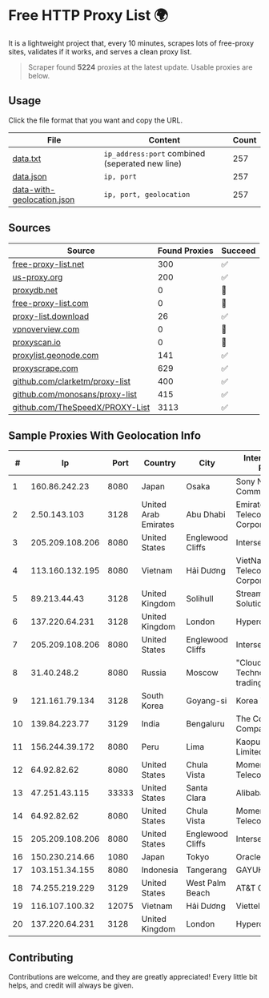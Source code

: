 
# Free HTTP Proxy List 🌍

It is a lightweight project that, every 10 minutes, scrapes lots of free-proxy sites, validates if it works, and serves a clean proxy list.


> Scraper found **5224** proxies at the latest update. Usable proxies are below.

## Usage

Click the file format that you want and copy the URL.


|File|Content|Count|
|----|-------|-----|
|[data.txt](https://raw.githubusercontent.com/themiralay/Proxy-List-World/master/data.txt)|`ip_address:port` combined (seperated new line)|257|
|[data.json](https://raw.githubusercontent.com/themiralay/Proxy-List-World/master/data.json)|`ip, port`|257|
|[data-with-geolocation.json](https://raw.githubusercontent.com/themiralay/Proxy-List-World/master/data-with-geolocation.json)|`ip, port, geolocation`|257|

## Sources

|Source|Found Proxies|Succeed|
|------|-------------|-------|
|[free-proxy-list.net](https://free-proxy-list.net)|300|✅|
|[us-proxy.org](https://www.us-proxy.org)|200|✅|
|[proxydb.net](http://proxydb.net)|0|🚫|
|[free-proxy-list.com](https://free-proxy-list.com/?page=&port=&type%5B%5D=http&type%5B%5D=https&up_time=0&search=Search)|0|🚫|
|[proxy-list.download](https://www.proxy-list.download/HTTP)|26|✅|
|[vpnoverview.com](https://vpnoverview.com/privacy/anonymous-browsing/free-proxy-servers)|0|🚫|
|[proxyscan.io](https://www.proxyscan.io)|0|🚫|
|[proxylist.geonode.com](https://proxylist.geonode.com/api/proxy-list?limit=300&page=1&sort_by=lastChecked&sort_type=desc&protocols=http,https)|141|✅|
|[proxyscrape.com](https://api.proxyscrape.com/v2/?request=displayproxies&protocol=http&timeout=10000&country=all&ssl=all&anonymity=all)|629|✅|
|[github.com/clarketm/proxy-list](https://raw.githubusercontent.com/clarketm/proxy-list/master/proxy-list-raw.txt)|400|✅|
|[github.com/monosans/proxy-list](https://raw.githubusercontent.com/monosans/proxy-list/main/proxies/http.txt)|415|✅|
|[github.com/TheSpeedX/PROXY-List](https://raw.githubusercontent.com/TheSpeedX/PROXY-List/master/http.txt)|3113|✅|


## Sample Proxies With Geolocation Info

|#|Ip|Port|Country|City|Internet Service Provider|
|-|--|----|-------|----|-------------------------|
|1|160.86.242.23|8080|Japan|Osaka|Sony Network Communications Inc|
|2|2.50.143.103|3128|United Arab Emirates|Abu Dhabi|Emirates Telecommunications Corporation|
|3|205.209.108.206|8080|United States|Englewood Cliffs|Interserver, Inc|
|4|113.160.132.195|8080|Vietnam|Hải Dương|VietNam Post and Telecom Corporation|
|5|89.213.44.43|3128|United Kingdom|Solihull|StreamTech Solutions EOOD|
|6|137.220.64.231|3128|United Kingdom|London|Hyperoptic Ltd.|
|7|205.209.108.206|8080|United States|Englewood Cliffs|Interserver, Inc|
|8|31.40.248.2|8080|Russia|Moscow|"Cloud Technologies" LLC trading as Cloud.ru|
|9|121.161.79.134|3128|South Korea|Goyang-si|Korea Telecom|
|10|139.84.223.77|3129|India|Bengaluru|The Constant Company, LLC|
|11|156.244.39.172|8080|Peru|Lima|Kaopu Cloud HK Limited|
|12|64.92.82.62|8080|United States|Chula Vista|Momentum Telecom, Inc.|
|13|47.251.43.115|33333|United States|Santa Clara|Alibaba Cloud LLC|
|14|64.92.82.62|8080|United States|Chula Vista|Momentum Telecom, Inc.|
|15|205.209.108.206|8080|United States|Englewood Cliffs|Interserver, Inc|
|16|150.230.214.66|1080|Japan|Tokyo|Oracle Corporation|
|17|103.151.34.155|8080|Indonesia|Tangerang|GAYUHNET|
|18|74.255.219.229|3129|United States|West Palm Beach|AT&T Corp.|
|19|116.107.100.32|12075|Vietnam|Hải Dương|Viettel Corporation|
|20|137.220.64.231|3128|United Kingdom|London|Hyperoptic Ltd.|



## Contributing

Contributions are welcome, and they are greatly appreciated! Every
little bit helps, and credit will always be given.

